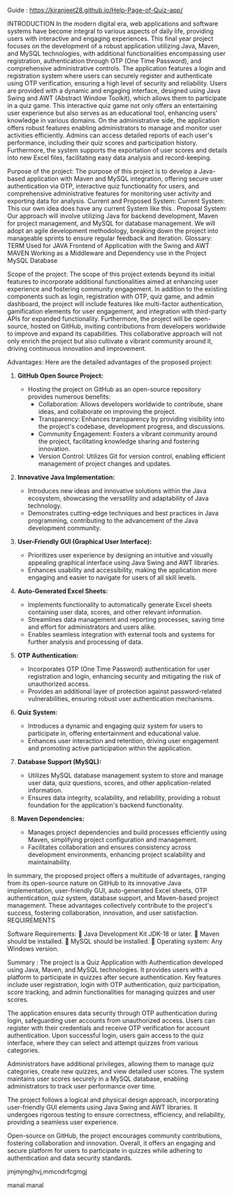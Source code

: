 Guide : https://kiranjeet28.github.io/Help-Page-of-Quiz-app/
 

INTRODUCTION 
In the modern digital era, web applications and software systems have become integral to various aspects of daily life, providing users with interactive and engaging experiences. This final year project focuses on the development of a robust application utilizing Java, Maven, and MySQL technologies, with additional functionalities encompassing user registration, authentication through OTP (One Time Password), and comprehensive administrative controls.
The application features a login and registration system where users can securely register and authenticate using OTP verification, ensuring a high level of security and reliability. Users are provided with a dynamic and engaging interface, designed using Java Swing and AWT (Abstract Window Toolkit), which allows them to participate in a quiz game. This interactive quiz game not only offers an entertaining user experience but also serves as an educational tool, enhancing users' knowledge in various domains.
On the administrative side, the application offers robust features enabling administrators to manage and monitor user activities efficiently. Admins can access detailed reports of each user's performance, including their quiz scores and participation history. Furthermore, the system supports the exportation of user scores and details into new Excel files, facilitating easy data analysis and record-keeping.

Purpose of the project:
The purpose of this project is to develop a Java-based application with Maven and MySQL integration, offering secure user authentication via OTP, interactive quiz functionality for users, and comprehensive administrative features for monitoring user activity and exporting data for analysis.
Current and Proposed System:
Current System:
This our own idea does have any current System like this . 
Proposal System:
Our approach will involve utilizing Java for backend development, Maven for project management, and MySQL for database management. We will adopt an agile development methodology, breaking down the project into manageable sprints to ensure regular feedback and iteration.
Glossary:
TERM	Used for 
JAVA 	Frontend of Application with the Swing and AWT
MAVEN	Working as a Middleware and Dependency use in the Project 
MySQL	Database 

Scope of the project: The scope of this project extends beyond its initial features to incorporate additional functionalities aimed at enhancing user experience and fostering community engagement. In addition to the existing components such as login, registration with OTP, quiz game, and admin dashboard, the project will include features like multi-factor authentication, gamification elements for user engagement, and integration with third-party APIs for expanded functionality. Furthermore, the project will be open-source, hosted on GitHub, inviting contributions from developers worldwide to improve and expand its capabilities. This collaborative approach will not only enrich the project but also cultivate a vibrant community around it, driving continuous innovation and improvement.

Advantages:
Here are the detailed advantages of the proposed project:

1. **GitHub Open Source Project:**
   - Hosting the project on GitHub as an open-source repository provides numerous benefits:
     - Collaboration: Allows developers worldwide to contribute, share ideas, and collaborate on improving the project.
     - Transparency: Enhances transparency by providing visibility into the project's codebase, development progress, and discussions.
     - Community Engagement: Fosters a vibrant community around the project, facilitating knowledge sharing and fostering innovation.
     - Version Control: Utilizes Git for version control, enabling efficient management of project changes and updates.

2. **Innovative Java Implementation:**
   - Introduces new ideas and innovative solutions within the Java ecosystem, showcasing the versatility and adaptability of Java technology.
   - Demonstrates cutting-edge techniques and best practices in Java programming, contributing to the advancement of the Java development community.

3. **User-Friendly GUI (Graphical User Interface):**
   - Prioritizes user experience by designing an intuitive and visually appealing graphical interface using Java Swing and AWT libraries.
   - Enhances usability and accessibility, making the application more engaging and easier to navigate for users of all skill levels.

4. **Auto-Generated Excel Sheets:**
   - Implements functionality to automatically generate Excel sheets containing user data, scores, and other relevant information.
   - Streamlines data management and reporting processes, saving time and effort for administrators and users alike.
   - Enables seamless integration with external tools and systems for further analysis and processing of data.

5. **OTP Authentication:**
   - Incorporates OTP (One Time Password) authentication for user registration and login, enhancing security and mitigating the risk of unauthorized access.
   - Provides an additional layer of protection against password-related vulnerabilities, ensuring robust user authentication mechanisms.

6. **Quiz System:**
   - Introduces a dynamic and engaging quiz system for users to participate in, offering entertainment and educational value.
   - Enhances user interaction and retention, driving user engagement and promoting active participation within the application.

7. **Database Support (MySQL):**
   - Utilizes MySQL database management system to store and manage user data, quiz questions, scores, and other application-related information.
   - Ensures data integrity, scalability, and reliability, providing a robust foundation for the application's backend functionality.

8. **Maven Dependencies:**
   - Manages project dependencies and build processes efficiently using Maven, simplifying project configuration and management.
   - Facilitates collaboration and ensures consistency across development environments, enhancing project scalability and maintainability.

In summary, the proposed project offers a multitude of advantages, ranging from its open-source nature on GitHub to its innovative Java implementation, user-friendly GUI, auto-generated Excel sheets, OTP authentication, quiz system, database support, and Maven-based project management. These advantages collectively contribute to the project's success, fostering collaboration, innovation, and user satisfaction. 
REQUIREMENTS

Software Requirements:
	Java Development Kit JDK-18 or later. 
	Maven should be installed. 
	MySQL should be installed.
	Operating system: Any Windows version.


Summary : 
The project is a Quiz Application with Authentication developed using Java, Maven, and MySQL technologies. It provides users with a platform to participate in quizzes after secure authentication. Key features include user registration, login with OTP authentication, quiz participation, score tracking, and admin functionalities for managing quizzes and user scores.

The application ensures data security through OTP authentication during login, safeguarding user accounts from unauthorized access. Users can register with their credentials and receive OTP verification for account authentication. Upon successful login, users gain access to the quiz interface, where they can select and attempt quizzes from various categories.

Administrators have additional privileges, allowing them to manage quiz categories, create new quizzes, and view detailed user scores. The system maintains user scores securely in a MySQL database, enabling administrators to track user performance over time.

The project follows a logical and physical design approach, incorporating user-friendly GUI elements using Java Swing and AWT libraries. It undergoes rigorous testing to ensure correctness, efficiency, and reliability, providing a seamless user experience.

Open-source on GitHub, the project encourages community contributions, fostering collaboration and innovation. Overall, it offers an engaging and secure platform for users to participate in quizzes while adhering to authentication and data security standards.

jmjmjmgjhvj,mmcndrfcgmgj


 manal manal